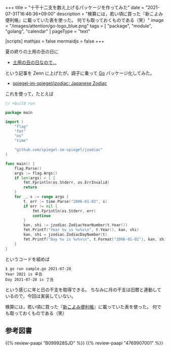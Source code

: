 +++
title = "十干十二支を数え上げるパッケージを作ってみた"
date =  "2021-07-31T16:46:36+09:00"
description = "検算には，若い頃に買った『新こよみ便利帳』に載っていた表を使った。 何でも取っておくものである（笑）"
image = "/images/attention/go-logo_blue.png"
tags = [ "package", "module", "golang", "calendar" ]
pageType = "text"

[scripts]
  mathjax = false
  mermaidjs = false
+++

夏の終りの土用の丑の日に

- [土用の丑の日なので...](https://zenn.dev/spiegel/articles/20210728-zodiac-day)

という記事を Zenn に上げたが，調子に乗って [Go] パッケージ化してみた。

- [spiegel-im-spiegel/jzodiac: Japanese Zodiac](https://github.com/spiegel-im-spiegel/jzodiac)

これを使って，たとえば

```go
// +build run

package main

import (
    "flag"
    "fmt"
    "os"
    "time"

    "github.com/spiegel-im-spiegel/jzodiac"
)

func main() {
    flag.Parse()
    args := flag.Args()
    if len(args) < 1 {
        fmt.Fprintln(os.Stderr, os.ErrInvalid)
        return
    }
    for _, s := range args {
        t, err := time.Parse("2006-01-02", s)
        if err != nil {
            fmt.Fprintln(os.Stderr, err)
            continue
        }
        kan, shi := jzodiac.ZodiacYearNumber(t.Year())
        fmt.Printf("Year %v is %v%v\n", t.Year(), kan, shi)
        kan, shi = jzodiac.ZodiacDayNumber(t)
        fmt.Printf("Day %v is %v%v\n", t.Format("2006-01-02"), kan, shi)
    }
}
```

というコードを組めば

```text
$ go run sample.go 2021-07-28
Year 2021 is 辛丑
Day 2021-07-28 is 丁丑
```

という感じに年と日の干支を取得できる。
ちなみに月の干支は旧暦と連動しているので，今回は実装していない。

検算には，若い頃に買った『[新こよみ便利帳](https://www.amazon.co.jp/dp/4769907001?tag=baldandersinf-22&linkCode=ogi&th=1&psc=1)』に載っていた表を使った。
何でも取っておくものである（笑）

[Go]: https://go.dev/

## 参考図書

{{% review-paapi "B099928SJD" %}} <!-- プログラミング言語Go -->
{{% review-paapi "4769907001" %}} <!-- 新こよみ便利帳 -->
